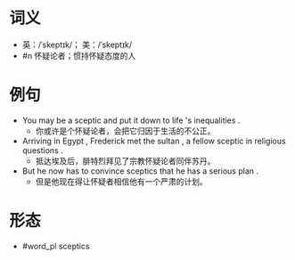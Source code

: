 # 词义
- 英：/ˈskeptɪk/； 美：/ˈskeptɪk/
- #n 怀疑论者；惯持怀疑态度的人
# 例句
- You may be a sceptic and put it down to life 's inequalities .
	- 你或许是个怀疑论者，会把它归因于生活的不公正。
- Arriving in Egypt , Frederick met the sultan , a fellow sceptic in religious questions .
	- 抵达埃及后，腓特烈拜见了宗教怀疑论者同伴苏丹。
- But he now has to convince sceptics that he has a serious plan .
	- 但是他现在得让怀疑者相信他有一个严肃的计划。
# 形态
- #word_pl sceptics
